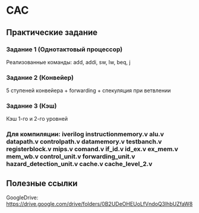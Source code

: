 # CAC

## Практические задание

### Задание 1 (Однотактовый процессор)

Реализованные команды: add, addi, sw, lw, beq, j

### Задание 2 (Конвейер)

5 ступеней конвейера + forwarding + спекуляция при ветвлении

### Задание 3 (Кэш)

Кэш 1-го и 2-го уровней

### Для компиляции: iverilog instructionmemory.v alu.v datapath.v controlpath.v datamemory.v testbanch.v registerblock.v mips.v comand.v if_id.v id_ex.v ex_mem.v mem_wb.v control_unit.v forwarding_unit.v hazard_detection_unit.v cache.v cache_level_2.v

## Полезные ссылки

GoogleDrive: https://drive.google.com/drive/folders/0B2UDeOHEUoLfVndoQ3lhbUZfaW8